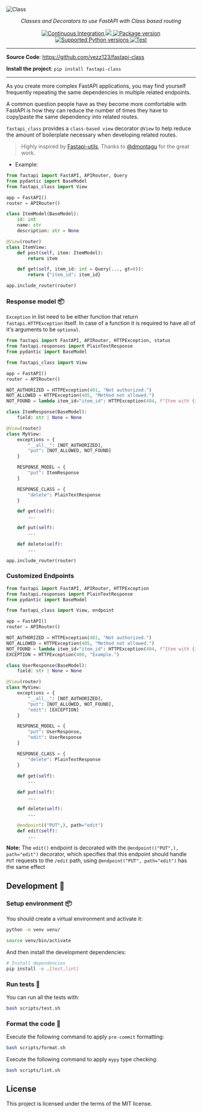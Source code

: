 ![Class](https://user-images.githubusercontent.com/52716203/137606695-f110f129-08b1-45f3-a445-962c1f28378c.png)

<p align="center">
    <em>Classes and Decorators to use FastAPI with Class based routing</em>
</p>

<p align="center">
<a href="https://github.com/yezz123/fastapi-class/actions/workflows/ci.yml" target="_blank">
    <img src="https://github.com/yezz123/fastapi-class/actions/workflows/ci.yml/badge.svg" alt="Continuous Integration">
</a>
<a href="https://codecov.io/gh/yezz123/fastapi-class">
    <img src="https://codecov.io/gh/yezz123/fastapi-class/branch/main/graph/badge.svg"/>
</a>
<a href="https://pypi.org/project/fastapi-class" target="_blank">
    <img src="https://img.shields.io/pypi/v/fastapi-class?color=%2334D058&label=pypi%20package" alt="Package version">
</a>
<a href="https://pypi.org/project/fastapi-class" target="_blank">
    <img src="https://img.shields.io/pypi/pyversions/fastapi-class.svg?color=%2334D058" alt="Supported Python versions">
</a>
<a href="https://pepy.tech/project/fastapi_class" target="_blank">
    <img src="https://static.pepy.tech/badge/fastapi_class" alt="Test">
</a>
</p>

---

**Source Code**: <https://github.com/yezz123/fastapi-class>

**Install the project**: `pip install fastapi-class`

---

As you create more complex FastAPI applications, you may find yourself frequently repeating the same dependencies in multiple related endpoints.

A common question people have as they become more comfortable with FastAPI is how they can reduce the number of times they have to copy/paste the same dependency into related routes.

`fastapi_class` provides a `class-based view` decorator `@View` to help reduce the amount of boilerplate necessary when developing related routes.

> Highly inspired by [Fastapi-utils](https://fastapi-utils.davidmontague.xyz/user-guide/class-based-views/), Thanks to [@dmontagu](https://github.com/dmontagu) for the great work.

- Example:

```python
from fastapi import FastAPI, APIRouter, Query
from pydantic import BaseModel
from fastapi_class import View

app = FastAPI()
router = APIRouter()

class ItemModel(BaseModel):
    id: int
    name: str
    description: str = None

@View(router)
class ItemView:
    def post(self, item: ItemModel):
        return item

    def get(self, item_id: int = Query(..., gt=0)):
        return {"item_id": item_id}

app.include_router(router)
```

### Response model 📦

`Exception` in list need to be either function that return `fastapi.HTTPException` itself. In case of a function it is required to have all of it's arguments to be `optional`.

```py
from fastapi import FastAPI, APIRouter, HTTPException, status
from fastapi.responses import PlainTextResponse
from pydantic import BaseModel

from fastapi_class import View

app = FastAPI()
router = APIRouter()

NOT_AUTHORIZED = HTTPException(401, "Not authorized.")
NOT_ALLOWED = HTTPException(405, "Method not allowed.")
NOT_FOUND = lambda item_id="item_id": HTTPException(404, f"Item with {item_id} not found.")

class ItemResponse(BaseModel):
    field: str | None = None

@View(router)
class MyView:
    exceptions = {
        "__all__": [NOT_AUTHORIZED],
        "put": [NOT_ALLOWED, NOT_FOUND]
    }

    RESPONSE_MODEL = {
        "put": ItemResponse
    }

    RESPONSE_CLASS = {
        "delete": PlainTextResponse
    }

    def get(self):
        ...

    def put(self):
        ...

    def delete(self):
        ...

app.include_router(router)
```

### Customized Endpoints

```py
from fastapi import FastAPI, APIRouter, HTTPException
from fastapi.responses import PlainTextResponse
from pydantic import BaseModel

from fastapi_class import View, endpoint

app = FastAPI()
router = APIRouter()

NOT_AUTHORIZED = HTTPException(401, "Not authorized.")
NOT_ALLOWED = HTTPException(405, "Method not allowed.")
NOT_FOUND = lambda item_id="item_id": HTTPException(404, f"Item with {item_id} not found.")
EXCEPTION = HTTPException(400, "Example.")

class UserResponse(BaseModel):
    field: str | None = None

@View(router)
class MyView:
    exceptions = {
        "__all__": [NOT_AUTHORIZED],
        "put": [NOT_ALLOWED, NOT_FOUND],
        "edit": [EXCEPTION]
    }

    RESPONSE_MODEL = {
        "put": UserResponse,
        "edit": UserResponse
    }

    RESPONSE_CLASS = {
        "delete": PlainTextResponse
    }

    def get(self):
        ...

    def put(self):
        ...

    def delete(self):
        ...

    @endpoint(("PUT",), path="edit")
    def edit(self):
        ...
```

**Note:** The `edit()` endpoint is decorated with the `@endpoint(("PUT",), path="edit")` decorator, which specifies that this endpoint should handle `PUT` requests to the `/edit` path,
using `@endpoint("PUT", path="edit")` has the same effect

## Development 🚧

### Setup environment 📦

You should create a virtual environment and activate it:

```bash
python -m venv venv/
```

```bash
source venv/bin/activate
```

And then install the development dependencies:

```bash
# Install dependencies
pip install -e .[test,lint]
```

### Run tests 🌝

You can run all the tests with:

```bash
bash scripts/test.sh
```

### Format the code 🍂

Execute the following command to apply `pre-commit` formatting:

```bash
bash scripts/format.sh
```

Execute the following command to apply `mypy` type checking:

```bash
bash scripts/lint.sh
```

## License

This project is licensed under the terms of the MIT license.
